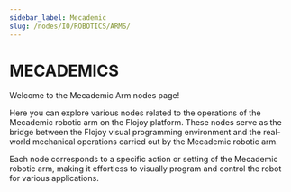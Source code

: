 ```yaml
---
sidebar_label: Mecademic
slug: /nodes/IO/ROBOTICS/ARMS/
---
```


# MECADEMICS

Welcome to the Mecademic Arm nodes page!

Here you can explore various nodes related to the operations of the Mecademic robotic arm on the Flojoy platform. These nodes serve as the bridge between the Flojoy visual programming environment and the real-world mechanical operations carried out by the Mecademic robotic arm.

Each node corresponds to a specific action or setting of the Mecademic robotic arm, making it effortless to visually program and control the robot for various applications.
